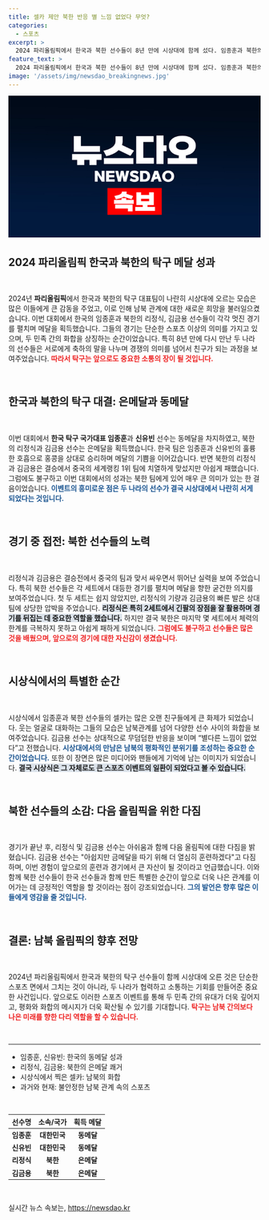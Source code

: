 ```yaml
---
title: 셀카 제안 북한 반응 별 느낌 없었다 무엇?
categories:
  - 스포츠
excerpt: >
  2024 파리올림픽에서 한국과 북한 선수들이 8년 만에 시상대에 함께 섰다. 임종훈과 북한의 김금용이 판타스틱한 순간을 공유했지만, 김금용은 별다른 느낌은 없었다는 소감을 전하며 차가운 반응을 보였다.
feature_text: >
  2024 파리올림픽에서 한국과 북한 선수들이 8년 만에 시상대에 함께 섰다. 임종훈과 북한의 김금용이 판타스틱한 순간을 공유했지만, 김금용은 별다른 느낌은 없었다는 소감을 전하며 차가운 반응을 보였다.
image: '/assets/img/newsdao_breakingnews.jpg'
---
```


<p><img src="/assets/img/newsdao_breakingnews.jpg" alt="ranknews 속보" /></p>

<h2 data-ke-size="size26">2024 파리올림픽 한국과 북한의 탁구 메달 성과</h2>

<p data-ke-size="size16">&nbsp;</p>

<p data-ke-size="size16">2024년 <b>파리올림픽</b>에서 한국과 북한의 탁구 대표팀이 나란히 시상대에 오르는 모습은 많은 이들에게 큰 감동을 주었고, 이로 인해 남북 관계에 대한 새로운 희망을 불러일으켰습니다. 이번 대회에서 한국의 임종훈과 북한의 리정식, 김금용 선수들이 각각 멋진 경기를 펼치며 메달을 획득했습니다. 그들의 경기는 단순한 스포츠 이상의 의미를 가지고 있으며, 두 민족 간의 화합을 상징하는 순간이었습니다. 특히 8년 만에 다시 만난 두 나라의 선수들은 서로에게 축하의 말을 나누며 경쟁의 의미를 넘어서 친구가 되는 과정을 보여주었습니다. <b><span style="color: #ee2323;">따라서 탁구는 앞으로도 중요한 소통의 장이 될 것입니다.</span></b></p>

<p data-ke-size="size16">&nbsp;</p>

<h2 data-ke-size="size26">한국과 북한의 탁구 대결: 은메달과 동메달</h2>

<p data-ke-size="size16">&nbsp;</p>

<p data-ke-size="size16">이번 대회에서 <b>한국 탁구 국가대표 임종훈</b>과 <b>신유빈</b> 선수는 동메달을 차지하였고, 북한의 리정식과 김금용 선수는 은메달을 획득했습니다. 한국 팀은 임종훈과 신유빈의 훌륭한 호흡으로 홍콩을 상대로 승리하며 메달의 기쁨을 이어갔습니다. 반면 북한의 리정식과 김금용은 결승에서 중국의 세계랭킹 1위 팀에 치열하게 맞섰지만 아쉽게 패했습니다. 그럼에도 불구하고 이번 대회에서의 성과는 북한 팀에게 있어 매우 큰 의미가 있는 한 걸음이었습니다. <b><span style="color: #1a5490;">이벤트의 흥미로운 점은 두 나라의 선수가 결국 시상대에서 나란히 서게 되었다는 것입니다.</span></b></p>

<p data-ke-size="size16">&nbsp;</p>

<h2 data-ke-size="size26">경기 중 접전: 북한 선수들의 노력</h2>

<p data-ke-size="size16">&nbsp;</p>

<p data-ke-size="size16">리정식과 김금용은 결승전에서 중국의 팀과 맞서 싸우면서 뛰어난 실력을 보여 주었습니다. 특히 북한 선수들은 각 세트에서 대등한 경기를 펼치며 메달을 향한 굳건한 의지를 보여주었습니다. 첫 두 세트는 쉽지 않았지만, 리정식의 기량과 김금용의 빠른 발은 상대 팀에 상당한 압박을 주었습니다. <b><span style="background-color: #21538527;">리정식은 특히 2세트에서 긴팔의 장점을 잘 활용하며 경기를 뒤집는 데 중요한 역할을 했습니다.</span></b> 하지만 결국 북한은 마지막 몇 세트에서 체력의 한계를 극복하지 못하고 아쉽게 패하게 되었습니다. <b><span style="color: #ee2323;">그럼에도 불구하고 선수들은 많은 것을 배웠으며, 앞으로의 경기에 대한 자신감이 생겼습니다.</span></b></p>

<p data-ke-size="size16">&nbsp;</p>

<h2 data-ke-size="size26">시상식에서의 특별한 순간</h2>

<p data-ke-size="size16">&nbsp;</p>

<p data-ke-size="size16">시상식에서 임종훈과 북한 선수들의 셀카는 많은 오랜 친구들에게 큰 화제가 되었습니다. 웃는 얼굴로 대화하는 그들의 모습은 남북관계를 넘어 다양한 선수 사이의 화합을 보여주었습니다. 김금용 선수는 상대적으로 무덤덤한 반응을 보이며 “별다른 느낌이 없었다”고 전했습니다. <b><span style="color: #1a5490;">시상대에서의 만남은 남북의 평화적인 분위기를 조성하는 중요한 순간이었습니다.</span></b> 또한 이 장면은 많은 미디어와 팬들에게 기억에 남는 이미지가 되었습니다. <b><span style="background-color: #21538527;">결국 시상식은 그 자체로도 큰 스포츠 이벤트의 일환이 되었다고 볼 수 있습니다.</span></b></p>

<p data-ke-size="size16">&nbsp;</p>

<h2 data-ke-size="size26">북한 선수들의 소감: 다음 올림픽을 위한 다짐</h2>

<p data-ke-size="size16">&nbsp;</p>

<p data-ke-size="size16">경기가 끝난 후, 리정식 및 김금용 선수는 아쉬움과 함께 다음 올림픽에 대한 다짐을 밝혔습니다. 김금용 선수는 "아쉽지만 금메달을 따기 위해 더 열심히 훈련하겠다"고 다짐하며, 이번 경험이 앞으로의 훈련과 경기에서 큰 자산이 될 것이라고 언급했습니다. 이와 함께 북한 선수들이 한국 선수들과 함께 만든 특별한 순간이 앞으로 더욱 나은 관계를 이어가는 데 긍정적인 역할을 할 것이라는 점이 강조되었습니다. <b><span style="color: #1a5490;">그의 발언은 향후 많은 이들에게 영감을 줄 것입니다.</span></b></p>

<p data-ke-size="size16">&nbsp;</p>

<h2 data-ke-size="size26">결론: 남북 올림픽의 향후 전망</h2>

<p data-ke-size="size16">&nbsp;</p>

<p data-ke-size="size16">2024년 파리올림픽에서 한국과 북한의 탁구 선수들이 함께 시상대에 오른 것은 단순한 스포츠 면에서 그치는 것이 아니라, 두 나라가 협력하고 소통하는 기회를 만들어준 중요한 사건입니다. 앞으로도 이러한 스포츠 이벤트를 통해 두 민족 간의 유대가 더욱 깊어지고, 평화와 화합의 메시지가 더욱 확산될 수 있기를 기대합니다. <b><span style="color: #ee2323;">탁구는 남북 간의보다 나은 미래를 향한 다리 역할을 할 수 있습니다.</span></b></p>

<p data-ke-size="size16">&nbsp;</p>

<hr>

<ul>
    <li>임종훈, 신유빈: 한국의 동메달 성과</li>
    <li>리정식, 김금용: 북한의 은메달 쾌거</li>
    <li>시상식에서 찍은 셀카: 남북의 화합</li>
    <li>과거와 현재: 불안정한 남북 관계 속의 스포츠</li>
</ul>

<p data-ke-size="size16">&nbsp;</p>

<table style="width: 100%;">
    <thead>
        <tr>
            <th style="text-align: center;">선수명</th>
            <th style="text-align: center;">소속/국가</th>
            <th style="text-align: center;">획득 메달</th>
        </tr>
    </thead>
    <tbody>
        <tr>
            <td style="text-align: center; height: 17px;"><b>임종훈</b></td>
            <td style="text-align: center; height: 17px;"><b>대한민국</b></td>
            <td style="text-align: center; height: 17px;"><b>동메달</b></td>
        </tr>
        <tr>
            <td style="text-align: center; height: 17px;"><b>신유빈</b></td>
            <td style="text-align: center; height: 17px;"><b>대한민국</b></td>
            <td style="text-align: center; height: 17px;"><b>동메달</b></td>
        </tr>
        <tr>
            <td style="text-align: center; height: 17px;"><b>리정식</b></td>
            <td style="text-align: center; height: 17px;"><b>북한</b></td>
            <td style="text-align: center; height: 17px;"><b>은메달</b></td>
        </tr>
        <tr>
            <td style="text-align: center; height: 17px;"><b>김금용</b></td>
            <td style="text-align: center; height: 17px;"><b>북한</b></td>
            <td style="text-align: center; height: 17px;"><b>은메달</b></td>
        </tr>
    </tbody>
</table>

<p data-ke-size="size16">&nbsp;</p>
실시간 뉴스 속보는, <a href="https://newsdao.kr" rel="dofollow">https://newsdao.kr</a>


